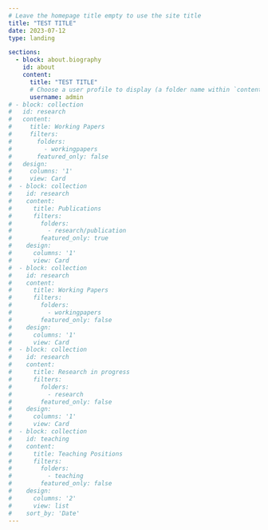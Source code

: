 ```yaml
---
# Leave the homepage title empty to use the site title
title: "TEST TITLE"
date: 2023-07-12
type: landing

sections:
  - block: about.biography
    id: about
    content:
      title: "TEST TITLE"
      # Choose a user profile to display (a folder name within `content/authors/`)
      username: admin
# - block: collection
#   id: research
#   content:
#     title: Working Papers
#     filters:
#       folders:
#         - workingpapers
#       featured_only: false
#   design:
#     columns: '1'
#     view: Card
#  - block: collection
#    id: research
#    content:
#      title: Publications
#      filters:
#        folders:
#          - research/publication 
#        featured_only: true
#    design:
#      columns: '1'
#      view: Card
#  - block: collection
#    id: research
#    content:
#      title: Working Papers
#      filters:
#        folders:
#          - workingpapers
#        featured_only: false
#    design:
#      columns: '1'
#      view: Card
#  - block: collection
#    id: research
#    content:
#      title: Research in progress 
#      filters:
#        folders:
#          - research
#        featured_only: false
#    design:
#      columns: '1'
#      view: Card
#  - block: collection
#    id: teaching
#    content:
#      title: Teaching Positions 
#      filters:
#        folders:
#          - teaching
#        featured_only: false
#    design:
#      columns: '2'
#      view: list
#    sort_by: 'Date'
---
```


